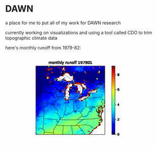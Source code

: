 # DAWN

a place for me to put all of my work for DAWN research

currently working on visualizations and using a tool called CDO to trim topographic climate data

here's monthly runoff from 1979-82:

![SegmentLocal](./visualizations/gifs/bgrun_log.gif "bgrun_log")

